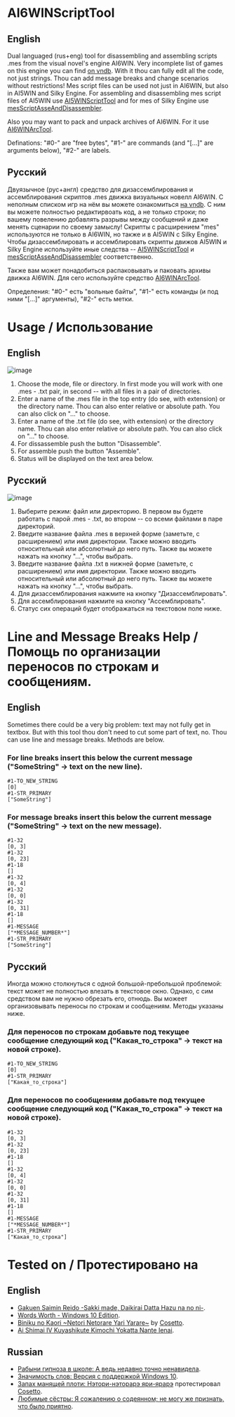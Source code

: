# AI6WINScriptTool
## English
 Dual languaged (rus+eng) tool for disassembling and assembling scripts .mes from the visual novel's engine AI6WIN. Very incomplete list of games on this engine you can find [on vndb](https://vndb.org/v?q=&ch=&f=N18fwAI6WIN-). With it thou can fully edit all the code, not just strings. Thou can add message breaks and change scenarios without restrictions!
 Mes script files can be used not just in AI6WIN, but also in AI5WIN and Silky Engine. For assembling and disassembling mes script files of AI5WIN use [AI5WINScriptTool](https://github.com/TesterTesterov/AI5WINScriptTool) and for mes of Silky Engine use [mesScriptAsseAndDisassembler](https://github.com/TesterTesterov/mesScriptAsseAndDisassembler).
 
 Also you may want to pack and unpack archives of AI6WIN. For it use [AI6WINArcTool](https://github.com/TesterTesterov/AI6WINArcTool).

Definations: "#0-" are "free bytes", "#1-" are commands (and "\[...]" are arguments below), "#2-" are labels.

## Русский
 Двуязычное (рус+англ) средство для дизассемблирования и ассемблирования скриптов .mes движка визуальных новелл AI6WIN. С неполным списком игр на нём вы можете ознакомиться [на vndb](https://vndb.org/v?q=&ch=&f=N18fwAI6WIN-). С ним вы можете полностью редактирвоать код, а не только строки; по вашему повелению добавлять разрывы между сообщений и даже менять сценарии по своему замыслу!
  Скрипты с расширением "mes" используются не только в AI6WIN, но также и в AI5WIN с Silky Engine. Чтобы дизассемблировать и ассемблировать скрипты движов AI5WIN и Silky Engine используйте иные следства -- [AI5WINScriptTool](https://github.com/TesterTesterov/AI5WINScriptTool) и [mesScriptAsseAndDisassembler](https://github.com/TesterTesterov/mesScriptAsseAndDisassembler) соответственно.
 
 Также вам может понадобиться распаковывать и паковать архивы движка AI6WIN. Для сего используйте средство [AI6WINArcTool](https://github.com/TesterTesterov/AI6WINArcTool).
  
 Определения: "#0-" есть "вольные байты", "#1-" есть команды (и под ними "\[...]" аргументы), "#2-" есть метки.
 
 # Usage / Использование
## English
![image](https://user-images.githubusercontent.com/66121918/147406445-b902efdf-b693-40ab-ab3b-ee123b02ae4f.png)
1. Choose the mode, file or directory. In first mode you will work with one .mes - .txt pair, in second -- with all files in a pair of directories.
2. Enter a name of the .mes file in the top entry (do see, with extension) or the directory name. Thou can also enter relative or absolute path. You can also click on "..." to choose.
3. Enter a name of the .txt file (do see, with extension) or the directory name. Thou can also enter relative or absolute path. You can also click on "..." to choose.
4. For dissassemble push the button "Disassemble".
5. For assemble push the button "Assemble".
6. Status will be displayed on the text area below.

## Русский
![image](https://user-images.githubusercontent.com/66121918/147406436-d0acbb0b-3744-47ee-bd68-008377343d6c.png)
1. Выберите режим: файл или директорию. В первом вы будете работать с парой .mes - .txt, во втором -- со всеми файлами в паре директорий.
2. Введите название файла .mes в верхней форме (заметьте, с расширением) или имя директории. Также можно вводить относительный или абсолютный до него путь. Также вы можете нажать на кнопку "...", чтобы выбрать.
3. Введите название файла .txt в нижней форме (заметьте, с расширением) или имя директории. Также можно вводить относительный или абсолютный до него путь. Также вы можете нажать на кнопку "...", чтобы выбрать.
4. Для дизассемблирования нажмите на кнопку "Дизассемблировать".
5. Для ассемблирования нажмите на кнопку "Ассемблировать".
6. Статус сих операций будет отображаться на текстовом поле ниже.


# Line and Message Breaks Help / Помощь по организации переносов по строкам и сообщениям.
## English
Sometimes there could be a very big problem: text may not fully get in textbox. But with this tool thou don't need to cut some part of text, no. Thou can use line and message breaks. Methods are below.
### For line breaks insert this below the current message ("SomeString" -> text on the new line).
```
#1-TO_NEW_STRING
[0]
#1-STR_PRIMARY
["SomeString"]
```
### For message breaks insert this below the current message ("SomeString" -> text on the new message).
```
#1-32
[0, 3]
#1-32
[0, 23]
#1-18
[]
#1-32
[0, 4]
#1-32
[0, 0]
#1-32
[0, 31]
#1-18
[]
#1-MESSAGE
["*MESSAGE_NUMBER*"]
#1-STR_PRIMARY
["SomeString"]
```

## Русский
Иногда можно столкнуться с одной большой-пребольшой проблемой: текст может не полностью влезать в текстовое окно. Однако, с сим средством вам не нужно обрезать его, отнюдь. Вы можеет организовывать переносы по строкам и сообщениям. Методы указаны ниже.
### Для переносов по строкам добавьте под текущее сообщение следующий код ("Какая_то_строка" -> текст на новой строке).
```
#1-TO_NEW_STRING
[0]
#1-STR_PRIMARY
["Какая_то_строка"]
```
### Для переносов по сообщениям добавьте под текущее сообщение следующий код ("Какая_то_строка" -> текст на новой строке).
```
#1-32
[0, 3]
#1-32
[0, 23]
#1-18
[]
#1-32
[0, 4]
#1-32
[0, 0]
#1-32
[0, 31]
#1-18
[]
#1-MESSAGE
["*MESSAGE_NUMBER*"]
#1-STR_PRIMARY
["Какая_то_строка"]
```


# Tested on / Протестировано на
## English
- [Gakuen Saimin Reido -Sakki made, Daikirai Datta Hazu na no ni-](https://vndb.org/v1601).
- [Words Worth - Windows 10 Edition](https://vndb.org/v315).
- [Biniku no Kaori ~Netori Netorare Yari Yarare~](https://vndb.org/v470) by [Cosetto](https://github.com/Cosetto).
- [Ai Shimai IV Kuyashikute Kimochi Yokatta Nante Ienai](https://vndb.org/v14826).

## Russian
- [Рабыни гипноза в школе: А ведь недавно точно ненавидела](https://vndb.org/v1601).
- [Значимость слов: Версия с поддержкой Windows 10](https://vndb.org/v315).
- [Запах манящей плоти: Нэтори-нэторарэ яри-ярарэ](https://vndb.org/v470) протестировал [Cosetto](https://github.com/Cosetto).
- [Любимые сёстры: Я сожалению о содеянном; не могу же признать, что было приятно](https://vndb.org/v14826).
